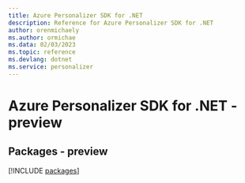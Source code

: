 ```yaml
---
title: Azure Personalizer SDK for .NET
description: Reference for Azure Personalizer SDK for .NET
author: orenmichaely
ms.author: ormichae
ms.data: 02/03/2023
ms.topic: reference
ms.devlang: dotnet
ms.service: personalizer
---
```

# Azure Personalizer SDK for .NET - preview
## Packages - preview
[!INCLUDE [packages](personalizer-index.md)]